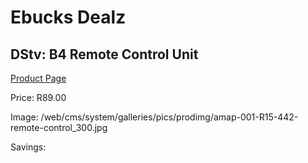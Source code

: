 
# Ebucks Dealz
## DStv: B4 Remote Control Unit
[Product Page](https://www.ebucks.com/web/shop/productSelected.do?prodId=290086307&catId=714962196)

Price: R89.00

Image: /web/cms/system/galleries/pics/prodimg/amap-001-R15-442-remote-control_300.jpg

Savings: 


	